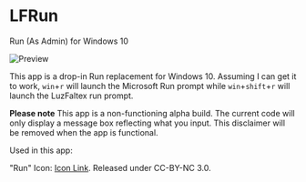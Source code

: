 # LFRun
Run (As Admin) for Windows 10

![Preview](https://raw.githubusercontent.com/LuzFaltex/LFRun/master/preview.png "Preview")

This app is a drop-in Run replacement for Windows 10. Assuming I can get it to work, `win`+`r` will launch the Microsoft Run prompt while `win`+`shift`+`r` will launch the LuzFaltex run prompt.

**Please note** This app is a non-functioning alpha build. The current code will only display a message box reflecting what you input. This disclaimer will be removed when the app is functional.

Used in this app:

"Run" Icon: [Icon Link](https://www.iconfinder.com/icons/97912/run_icon). Released under CC-BY-NC 3.0.